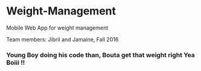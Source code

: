 # Weight-Management
Mobile Web App for weight  management

Team members: Jibril and Jamaine, Fall 2016

### Young Boy doing his code than, Bouta get that weight right  Yea Boiii !!
